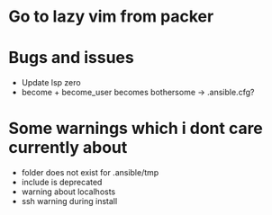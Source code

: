 # Go to lazy vim from packer         

# Bugs and issues 
- Update lsp zero
- become + become_user becomes bothersome -> .ansible.cfg?

# Some warnings which i dont care currently about
- folder does not exist for .ansible/tmp 
- include is deprecated 
- warning about localhosts
- ssh warning during install

